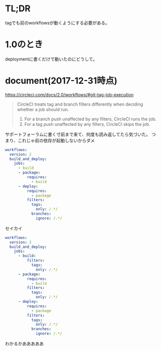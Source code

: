 # TL;DR

tagでも前のworkflowsが動くようにする必要がある。

# 1.0のとき

deploymentに書くだけで動いたのにどうして。

# document(2017-12-31時点)

https://circleci.com/docs/2.0/workflows/#git-tag-job-execution

> CircleCI treats tag and branch filters differently when deciding whether a job should run.
> 1. For a branch push unaffected by any filters, CircleCI runs the job.
> 2. For a tag push unaffected by any filters, CircleCI skips the job.

サポートフォーラムに書く寸前まで来て、何度も読み返してたら気づいた。
つまり、これじゃ前の依存が起動しないからダメ

```yaml
workflows:
  version: 2
  build_and_deploy:
    jobs:
      - build
      - package:
          requires:
            - build
      - deploy:
          requires:
            - package
          filters:
            tags:
              only: /.*/
            branches:
              ignore: /.*/
```

セイカイ

```yaml
workflows:
  version: 2
  build_and_deploy:
    jobs:
      - build:
          filters:
            tags:
              only: /.*/
      - package:
          requires:
            - build
          filters:
            tags:
              only: /.*/
      - deploy:
          requires:
            - package
          filters:
            tags:
              only: /.*/
            branches:
              ignore: /.*/
```

わかるかあああああ
